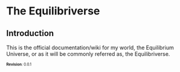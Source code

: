 # The Equilibriverse
## Introduction
This is the official documentation/wiki for my world, the
Equilibrium Universe, or as it will be commonly referred as,
the Equilibriverse.

<sub><sup>**Revision**: 0.0.1</sup></sub>
